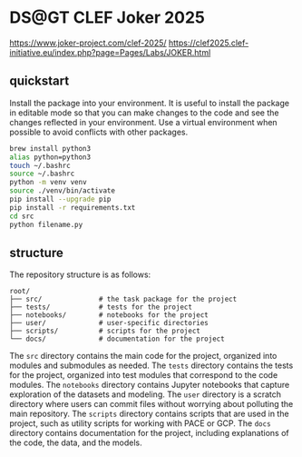 # DS@GT CLEF Joker 2025

https://www.joker-project.com/clef-2025/
https://clef2025.clef-initiative.eu/index.php?page=Pages/Labs/JOKER.html

## quickstart

Install the package into your environment.
It is useful to install the package in editable mode so that you can make changes to the code and see the changes reflected in your environment.
Use a virtual environment when possible to avoid conflicts with other packages.

```bash
brew install python3
alias python=python3
touch ~/.bashrc
source ~/.bashrc
python -m venv venv
source ./venv/bin/activate
pip install --upgrade pip
pip install -r requirements.txt
cd src
python filename.py
```

## structure

The repository structure is as follows:

```
root/
├── src/              # the task package for the project
├── tests/            # tests for the project
├── notebooks/        # notebooks for the project
├── user/             # user-specific directories
├── scripts/          # scripts for the project
└── docs/             # documentation for the project
```

The `src` directory contains the main code for the project, organized into modules and submodules as needed.
The `tests` directory contains the tests for the project, organized into test modules that correspond to the code modules.
The `notebooks` directory contains Jupyter notebooks that capture exploration of the datasets and modeling.
The `user` directory is a scratch directory where users can commit files without worrying about polluting the main repository.
The `scripts` directory contains scripts that are used in the project, such as utility scripts for working with PACE or GCP.
The `docs` directory contains documentation for the project, including explanations of the code, the data, and the models.
